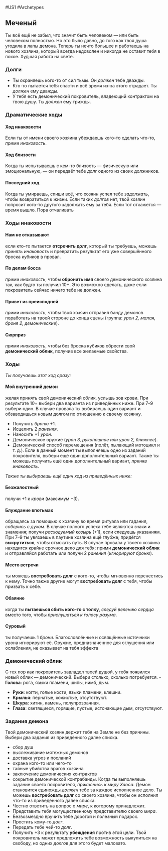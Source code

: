 #US1 #Archetypes
## Меченый
Ты всё ещё не забыл, что значит быть человеком — или быть человеком полностью. Но это было давно, до того как твоя душа угодила в лапы демона. Теперь ты нечто большее и работаешь на нового хозяина, который всегда недоволен и никогда не оставит тебя в покое. Худшая работа на свете.

### Долги
- Ты охраняешь кого-то от сил тьмы. Он *должен* тебе дважды. 
- Кто-то пытается тебя спасти и всё время из-за этого страдает. Ты *должен* ему дважды. 
- У тебя есть демонический покровитель, владеющий контрактом на твою душу. Ты *должен* ему трижды.


### Драматические ходы
#### Ход инаковости 
Если ты от имени своего хозяина убеждаешь кого-то сделать что-то, *прими инаковость*.

#### Ход близости
Когда ты испытываешь с кем-то близость — физическую или эмоциональную, — он передаёт тебе *долг* одного из своих должников.

#### Последний ход
Когда ты умираешь, спиши всё, что хозяин успел тебе *задолжать*, чтобы возвратиться к жизни. Если таких *долгов* нет, твой хозяин попросит кого-то другого задолжать ему за тебя. Если тот откажется — время вышло. Пора отчаливать


### Ходы инаковости

#### Нам не отказывают
если кто-то пытается **отсрочить долг**, который ты требуешь, можешь *принять инаковость* и превратить результат его уже совершённого броска кубиков в провал. 

#### По делам босса
*прими инаковость*, чтобы **обронить имя** своего демонического хозяина так, как будто ты получил 10+. Это возможно сделать, даже если покровитель сейчас ничего тебе не должен. 

#### Привет из преисподней
*прими инаковость*, чтобы твой хозяин отправил банду демонов поработать на твоей стороне до конца сцены (группа: *урон 2, малая, броня 2, демонические*). 

#### Сюрприз
*прими инаковость*, чтобы без броска кубиков обрести свой **демонический облик**, получив все желаемые свойства.


### Ходы
*Ты получаешь этот ход сразу:*
#### Мой внутренний демон
желая принять свой демонический облик, услышь зов крови. При результате 10+ выбери два варианта из приведённых ниже. При 7–9 выбери один. В случае провала ты выбираешь один вариант и обзаводишься новым долгом по отношению к своему хозяину. 
- Получить *броню* +1. 
- Исцелить 2 *ранения*. 
- Наносить +1 *урон*. 
- Демоническое оружие (*урон 3, рукопашное или урон 2, ближнее*). 
- Демонический способ перемещения (полёт, пылающий мотоцикл и т. д.). 
Если в данный момент ты выполняешь одно из заданий покровителя, выбери ещё один дополнительный вариант. Также ты можешь получить ещё один дополнительный вариант, *приняв инаковость*. 

*Также ты выбираешь ещё один ход из приведённых ниже:* 
#### Безжалостный
получи +1 к *крови* (максимум +3). 

#### Блуждание впотьмах
обращаясь за помощью к хозяину во время ритуала или гадания, *соберись с духом*. В случае полного успеха тебе являются знаки и знамения; получи *расходуемый козырь* (+1), если следуешь указаниям. При 7–9 ты увязаешь в паутине хозяина ещё глубже; придётся **выкрутиться**, чтобы отыскать путь. В случае провала у твоего хозяина находится крайне срочное дело для тебя; прими **демонический облик** и отправляйся работать или получи 2 *ранения* (*игнорируют броню*). 

#### Место встречи
ты можешь **востребовать долг** с кого-то, чтобы мгновенно перенестись к нему. Точно также другие могут **востребовать долг** с тебя, чтобы призвать к себе. 

#### Обаяние
когда ты **пытаешься сбить кого‑то с толку**, *следуй велению сердца* вместо того, чтобы *прислушаться к голосу разума*. 

#### Суровый
ты получаешь 1 *брони*. Благословлённые и освящённые источники урона игнорируют её. Оружие, предназначенное для оглушения или ослабления, не оказывает на тебя эффекта


### Демонический облик

С тех пор как покровитель завладел твоей душой, у тебя появился новый облик — демонический. Выбери столько, сколько потребуется. 
- **Голова**: рога, языки пламени, шипы, нимб, дым. 
- **Руки**: когти, голые кости, языки пламени, клешни. 
- **Крылья**: пернатые, кожистые, отсутствуют. 
- **Шкура**: хитин, камень, полупрозрачная. 
- **Глаза**: светящиеся, горящие, пустые, источающие дым, отсутствуют.

### Задания демона
Твой демонический хозяин держит тебя на Земле не без причины. Выбери два задания из приведённого далее списка. 
- cбор душ
- выслеживание мятежных демонов
- доставка угроз и посланий
- охрана кого-то или чего-то
- тайные убийства врагов хозяина
- заключение демонических контрактов
- сокрытие демонической контрабанды. 
Когда ты выполняешь задание своего покровителя, *прикоснись к миру Хаоса*. Демон становится единожды *должен* тебе за каждое исполненное дело. 
Ты можешь **востребовать долг** со своего хозяина, чтобы он исполнил что-то из приведённого далее списка. 
- Честно ответить на вопрос о *мире*, к которому принадлежит. 
- Представить тебя могущественному представителю своего *мира*. 
- Безвозмездно вручить тебе дорогой и полезный подарок. 
- Простить кому-то *долг*. 
- Передать тебе чей-то *долг*. 
- Получить +3 к результату **убеждения** против этой цели.
Твой покровитель может предложить тебе возможность выкупиться на свободу, но одних *долгов* для этого будет маловато.